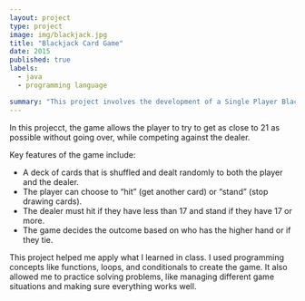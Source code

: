 ```yaml
---
layout: project
type: project
image: img/blackjack.jpg
title: "Blackjack Card Game"
date: 2015
published: true
labels:
  - java
  - programming language

summary: "This project involves the development of a Single Player Blackjack game as part of the ICS 111 course."
---
```



In this projecct, the game allows the player to try to get as close to 21 as possible without going over, while competing against the dealer.

Key features of the game include:

- A deck of cards that is shuffled and dealt randomly to both the player and the dealer.
- The player can choose to “hit” (get another card) or “stand” (stop drawing cards).
- The dealer must hit if they have less than 17 and stand if they have 17 or more.
- The game decides the outcome based on who has the higher hand or if they tie.

This project helped me apply what I learned in class. I used programming concepts like functions, loops, and conditionals to create the game. It also allowed me to practice solving problems, like managing different game situations and making sure everything works well.
